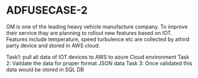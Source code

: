 # ADFUSECASE-2
GM is one of the leading heavy vehicle manufacture company. To improve their service thay are
planning to rollout new features based on IOT. Features include temperature, speed turbulence etc are collected by athird party device and stored in AWS cloud. 

Task1: pull all data of IOT devices to AWS to azure Cloud environment
Task 2: Validate the data for proper format JSON data
Task 3: Once validated this data would be stored in SQL DB 
